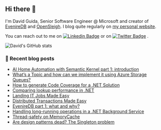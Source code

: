 ## Hi there 👋

I'm David Guida, Senior Software Engineer @ Microsoft and creator of [EvenireDB](https://github.com/mizrael/eveniredb) and [OpenSleigh](https://github.com/mizrael/OpenSleigh). I blog quite regularly on [my personal website](https://www.davidguida.net).

You can reach out to me on [![Linkedin Badge](https://img.shields.io/badge/-LinkedIn-blue?style=flat-square&logo=Linkedin&logoColor=white&link=https://www.linkedin.com/in/davideguida/)](https://www.linkedin.com/in/davideguida/) or on
[![Twitter Badge](https://img.shields.io/badge/-Twitter-1ca0f1?style=flat-square&labelColor=1ca0f1&logo=twitter&logoColor=white&link=https://twitter.com/davideguida82)](https://twitter.com/davideguida82) .

![David's GitHub stats](https://github-readme-stats.vercel.app/api?username=mizrael&show_icons=true&hide_rank=true&include_all_commits&show_owner&theme=react)


### 📗 Recent blog posts
<!--START_SECTION:feed-->
* [AI Home Automation with Semantic Kernel part 1: introduction](https:&#x2F;&#x2F;www.davidguida.net&#x2F;2024-08-21-ai-home-automation-with-semantic-kernel-part-1)
* [What’s a Topic and how can we implement it using Azure Storage Queues?](https:&#x2F;&#x2F;www.davidguida.net&#x2F;azure-storage-topics)
* [How to generate Code Coverage for a .NET Solution](https:&#x2F;&#x2F;www.davidguida.net&#x2F;dotnet-code-coverage-github-action)
* [Comparing lookup performance in .NET](https:&#x2F;&#x2F;www.davidguida.net&#x2F;lookup-performance)
* [Landing IT Jobs Made Easy](https:&#x2F;&#x2F;www.davidguida.net&#x2F;landing-it-jobs-made-easy)
* [Distributed Transactions Made Easy](https:&#x2F;&#x2F;www.davidguida.net&#x2F;distributed-transactions-made-easy)
* [EvenireDB part 1: what and why?](https:&#x2F;&#x2F;www.davidguida.net&#x2F;eveniredb-part-1-what-and-why)
* [Handling long-running operations in a .NET Background Service](https:&#x2F;&#x2F;www.davidguida.net&#x2F;2023-09-21-backgroundservice-long-running-operations)
* [Thread-safety on MemoryCache](https:&#x2F;&#x2F;www.davidguida.net&#x2F;2023-09-21-thread-safety-memorycache)
* [Are design patterns dead? The Singleton problem](https:&#x2F;&#x2F;www.davidguida.net&#x2F;are-design-patterns-dead-singleton)
<!--END_SECTION:feed-->

